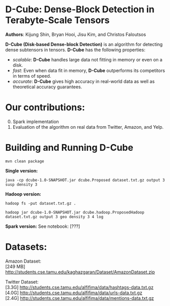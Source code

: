 D-Cube: Dense-Block Detection in Terabyte-Scale Tensors
========================
**Authors**: Kijung Shin, Bryan Hooi, Jisu Kim, and Christos Faloutsos

**D-Cube (Disk-based Dense-block Detection)** is an algorithm for detecting dense subtensors in tensors.
**D-Cube** has the following properties:
 * *scalable*: **D-Cube** handles large data not fitting in memory or even on a disk.
 * *fast*: Even when data fit in memory, **D-Cube** outperforms its competitors in terms of speed.
 * *accurate*: **D-Cube** gives high accuracy in real-world data as well as theoretical accuracy guarantees.

Our contributions:
=======================
0. Spark implementation
0. Evaluation of the algorithm on real data from Twitter, Amazon, and Yelp.

Building and Running D-Cube
========================

`mvn clean package`

**Single version:**

`java -cp dcube-1.0-SNAPSHOT.jar dcube.Proposed dataset.txt.gz output 3 susp density 3`

**Hadoop version:**

`hadoop fs -put dataset.txt.gz .`

`hadoop jar dcube-1.0-SNAPSHOT.jar dcube.hadoop.ProposedHadoop dataset.txt.gz output 3 geo density 3 4 log`

**Spark version:**
See notebook: [???]

Datasets:
====================
Amazon Dataset:  
[249 MB] http://students.cse.tamu.edu/kaghazgaran/Dataset/AmazonDataset.zip

Twitter Dataset:  
[3.3G] http://students.cse.tamu.edu/alfifima/data/hashtags-data.txt.gz  
[4.0G] http://students.cse.tamu.edu/alfifima/data/urls-data.txt.gz  
[2.4G] http://students.cse.tamu.edu/alfifima/data/mentions-data.txt.gz  
